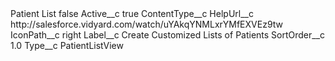 <?xml version="1.0" encoding="UTF-8"?>
<CustomMetadata xmlns="http://soap.sforce.com/2006/04/metadata" xmlns:xsi="http://www.w3.org/2001/XMLSchema-instance" xmlns:xsd="http://www.w3.org/2001/XMLSchema">
    <label>Patient List</label>
    <protected>false</protected>
    <values>
        <field>Active__c</field>
        <value xsi:type="xsd:boolean">true</value>
    </values>
    <values>
        <field>ContentType__c</field>
        <value xsi:nil="true"/>
    </values>
    <values>
        <field>HelpUrl__c</field>
        <value xsi:type="xsd:string">http://salesforce.vidyard.com/watch/uYAkqYNMLxrYMfEXVEz9tw</value>
    </values>
    <values>
        <field>IconPath__c</field>
        <value xsi:type="xsd:string">right</value>
    </values>
    <values>
        <field>Label__c</field>
        <value xsi:type="xsd:string">Create Customized Lists of Patients</value>
    </values>
    <values>
        <field>SortOrder__c</field>
        <value xsi:type="xsd:double">1.0</value>
    </values>
    <values>
        <field>Type__c</field>
        <value xsi:type="xsd:string">PatientListView</value>
    </values>
</CustomMetadata>
